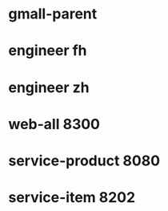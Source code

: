 # gmall-parent
# engineer fh
# engineer zh
# web-all 8300
# service-product 8080
# service-item 8202
